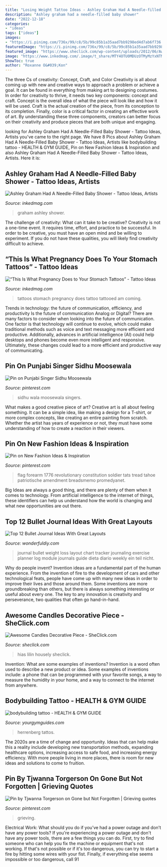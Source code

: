 ```yaml
---
title: "Losing Weight Tattoo Ideas - Ashley Graham Had A Needle-filled Baby Shower"
description: "Ashley graham had a needle-filled baby shower"
date: "2022-12-18"
categories:
- "ideas"
tags: ["ideas"]
images:
- "https://i.pinimg.com/736x/99/c8/5b/99c85b1a35aad7bb9298ed4d7ab6f736.jpg"
featuredImage: "https://i.pinimg.com/736x/99/c8/5b/99c85b1a35aad7bb9298ed4d7ab6f736.jpg"
featured_image: "https://www.sheclick.com/wp-content/uploads/2012/06/Awesome-Candles-Decorative-Piece.jpg"
image: "https://www.inkedmag.com/.image/t_share/MTY4OTU0MDUzOTMyMzYxNTM5/graham-cover-real.jpg"
ShowToc: true
author: "Roxanne O&#039;Kon"
---
```



The three Cs of creativity: Concept, Craft, and Color
Creativity is all about coming up with new and creative ways to approach a problem or achieve a goal. It can be found in everything from making art to designing costumes. In order for creativity to thrive, it needs two key components: concept and craft. Concept is the overall idea of what the piece will look like and how it will be used. Craft is the actual creation of the piece, from its conception to its completion. Finally, color is a critical factor in creating an effective work of art. By understanding these three components, creators can better focus on their creativity and produce pieces that are both unique and engaging.

	

		
looking for Ashley Graham Had A Needle-Filled Baby Shower - Tattoo Ideas, Artists you've came to the right page. We have 8 Pics about Ashley Graham Had A Needle-Filled Baby Shower - Tattoo Ideas, Artists like bodybuilding tattoo - HEALTH &amp; GYM GUIDE, Pin on New Fashion Ideas &amp; Inspiration and also Ashley Graham Had A Needle-Filled Baby Shower - Tattoo Ideas, Artists. Here it is:
		
    
## Ashley Graham Had A Needle-Filled Baby Shower - Tattoo Ideas, Artists

<img loading=lazy src="https://www.inkedmag.com/.image/t_share/MTY4OTU0MDUzOTMyMzYxNTM5/graham-cover-real.jpg" onerror="this.onerror=null;this.src='https://tse3.mm.bing.net/th?id=OIP.XrYZMty4VWUrmvS44B6PkwHaE8&amp;pid=15.1';" alt="Ashley Graham Had A Needle-Filled Baby Shower - Tattoo Ideas, Artists">

_Source: inkedmag.com_

>graham ashley shower. 

	

The challenge of creativity: What can it take to be creative?
Creativity is not a one-time event. It requires time, effort, and practice to be successful. In order to be creative, you must have an open mind and be willing to experiment. If you do not have these qualities, you will likely find creativity difficult to achieve.

    
## “This Is What Pregnancy Does To Your Stomach Tattoos” - Tattoo Ideas

<img loading=lazy src="https://www.inkedmag.com/.image/ar_3:2%2Cc_limit%2Ccs_srgb%2Cq_auto:good%2Cw_700/MTU5MDMyOTQ2MDM3NDk5Njcy/screen-shot-2018-09-07-at-110536-am.png" onerror="this.onerror=null;this.src='https://tse3.mm.bing.net/th?id=OIP.viaGDUc-gdJh-sQSzzDXMQHaGc&amp;pid=15.1';" alt="“This Is What Pregnancy Does to Your Stomach Tattoos” - Tattoo Ideas">

_Source: inkedmag.com_

>tattoos stomach pregnancy does tattoo tattooed am coming. 

	

Trends in technology: the future of communication, efficiency, and productivity
Is the future of communication Analog or Digital? 
There are many factors to consider when looking into the future of communication. One factor is that technology will continue to evolve, which could make traditional methods such as voice and text messaging more efficient and productive. Additionally, advances in artificial intelligence (AI) could help desktops and phones become even more intelligent and responsive. Ultimately, these changes could lead to a more efficient and productive way of communicating.

    
## Pin On Punjabi Singer Sidhu Moosewala

<img loading=lazy src="https://i.pinimg.com/736x/99/c8/5b/99c85b1a35aad7bb9298ed4d7ab6f736.jpg" onerror="this.onerror=null;this.src='https://tse1.mm.bing.net/th?id=OIP.EReOf3aVscRD6EybnoTuPwHaEd&amp;pid=15.1';" alt="Pin on Punjabi Singer Sidhu Moosewala">

_Source: pinterest.com_

>sidhu wala moosewala singers. 

	

What makes a good creative piece of art?
Creative art is all about feeling something. It can be a simple idea, like making a design for a T-shirt, or more complex concepts, like creating an entire painting from scratch. Whether the artist has years of experience or not, they must have some understanding of how to create a reaction in their viewers.

    
## Pin On New Fashion Ideas &amp; Inspiration

<img loading=lazy src="https://i.pinimg.com/736x/2f/3e/72/2f3e728abf17a0fd2aac3fac3eb1c1f6.jpg" onerror="this.onerror=null;this.src='https://tse2.mm.bing.net/th?id=OIP.SnDAqcY_ZcWW3h7OgoiUvwHaNK&amp;pid=15.1';" alt="Pin on New Fashion Ideas &amp; Inspiration">

_Source: pinterest.com_

>flag forearm 1776 revolutionary constitution soldier tats tread tahoe patriotische amendment breadsmemo promedyanet. 

	

Big Ideas are always a good thing, and there are plenty of them when it comes to technology. From artificial intelligence to the internet of things, these identifiers can help us understand how the world is changing and what new opportunities are out there.

    
## Top 12 Bullet Journal Ideas With Great Layouts

<img loading=lazy src="https://cdn.wonderfuldiy.com/wp-content/uploads/2016/06/weight-loss-chart.jpg" onerror="this.onerror=null;this.src='https://tse2.mm.bing.net/th?id=OIP.EJ9uFN28WHOVVlTfIVWauAHaHa&amp;pid=15.1';" alt="Top 12 Bullet Journal Ideas With Great Layouts">

_Source: wonderfuldiy.com_

>journal bullet weight loss layout chart tracker journaling exercise planner log module journals guide dieta diario weekly ein teil nicht. 

	

Why do people invent?
Invention ideas are a fundamental part of the human experience. From the invention of fire to the development of cars and other technological feats, people have come up with many new ideas in order to improve their lives and those around them. Some inventions are more groundbreaking than others, but there is always something interesting or useful about every one. The key to any innovation is creativity and perseverance, two qualities that often go hand-in-hand.

    
## Awesome Candles Decorative Piece - SheClick.com

<img loading=lazy src="https://www.sheclick.com/wp-content/uploads/2012/06/Awesome-Candles-Decorative-Piece.jpg" onerror="this.onerror=null;this.src='https://tse2.mm.bing.net/th?id=OIP.GWSjRdpIjwY5GlQOzrs5qAHaFj&amp;pid=15.1';" alt="Awesome Candles Decorative Piece - SheClick.com">

_Source: sheclick.com_

>hias lilin housely sheclick. 

	

Invention: What are some examples of inventions?
Invention is a word often used to describe a new product or idea. Some examples of inventions include: a phone that can be programmed with your favorite songs, a way to measure the humidity in your home, and a way to connect to the internet from anywhere.

    
## Bodybuilding Tattoo - HEALTH &amp; GYM GUIDE

<img loading=lazy src="https://yourgymguides.com/wp-content/uploads/2019/09/bodybuilding-tattoo.jpg" onerror="this.onerror=null;this.src='https://tse1.mm.bing.net/th?id=OIP.Ho1dBknVL9lOmKusfks3SgHaHa&amp;pid=15.1';" alt="bodybuilding tattoo - HEALTH &amp; GYM GUIDE">

_Source: yourgymguides.com_

>herrenberg tattos. 

	

The 2020s are a time of change and opportunity. Ideas that can help make this a reality include developing new transportation methods, expanding healthcare options, increasing access to safe food, and increasing energy efficiency. With more people living in more places, there is room for new ideas and solutions to come to fruition.

    
## Pin By Tjwanna Torgerson On Gone But Not Forgotten | Grieving Quotes

<img loading=lazy src="https://i.pinimg.com/736x/e1/df/0f/e1df0f7d8b79c336ac604601caffe808--mom-poems-grief-poems.jpg" onerror="this.onerror=null;this.src='https://tse3.mm.bing.net/th?id=OIP.V4NzxaiGyyi8It6o_AjOmgAAAA&amp;pid=15.1';" alt="Pin by Tjwanna Torgerson on Gone but Not Forgotten | Grieving quotes">

_Source: pinterest.com_

>grieving. 

	

Electrical Work: What should you do if you’ve had a power outage and don’t have any power tools?
If you're experiencing a power outage and don't have any power tools, there are a few things you can do. First, try to find someone who can help you fix the machine or equipment that's not working. If that's not possible or if it's too dangerous, you can try to start a fire by hitting some wires with your fist. Finally, if everything else seems impossible or too dangerous, call 91
